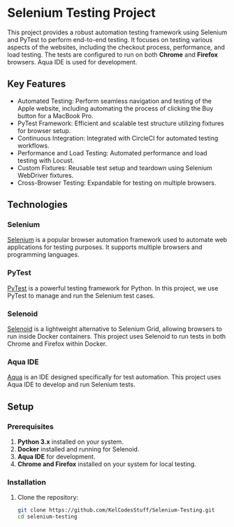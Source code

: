 # Selenium Testing Project

This project provides a robust automation testing framework using Selenium and PyTest to perform end-to-end testing. It focuses on testing various aspects of the websites, including the checkout process, performance, and load testing. The tests are configured to run on both **Chrome** and **Firefox** browsers. Aqua IDE is used for development.

## Key Features
- Automated Testing: Perform seamless navigation and testing of the Apple website, including automating the process of clicking the Buy button for a MacBook Pro.
- PyTest Framework: Efficient and scalable test structure utilizing fixtures for browser setup.
- Continuous Integration: Integrated with CircleCI for automated testing workflows.
- Performance and Load Testing: Automated performance and load testing with Locust.
- Custom Fixtures: Reusable test setup and teardown using Selenium WebDriver fixtures.
- Cross-Browser Testing: Expandable for testing on multiple browsers.

## Technologies

### Selenium
[Selenium](https://www.selenium.dev/) is a popular browser automation framework used to automate web applications for testing purposes. It supports multiple browsers and programming languages.

### PyTest
[PyTest](https://pytest.org/) is a powerful testing framework for Python. In this project, we use PyTest to manage and run the Selenium test cases.

### Selenoid
[Selenoid](https://aerokube.com/selenoid/) is a lightweight alternative to Selenium Grid, allowing browsers to run inside Docker containers. This project uses Selenoid to run tests in both Chrome and Firefox within Docker.

### Aqua IDE
[Aqua](https://aqua.cloud/) is an IDE designed specifically for test automation. This project uses Aqua IDE to develop and run Selenium tests.

## Setup

### Prerequisites

1. **Python 3.x** installed on your system.
2. **Docker** installed and running for Selenoid.
3. **Aqua IDE** for development.
4. **Chrome and Firefox** installed on your system for local testing.

### Installation

1. Clone the repository:
   ```bash
   git clone https://github.com/KelCodesStuff/Selenium-Testing.git
   cd selenium-testing
